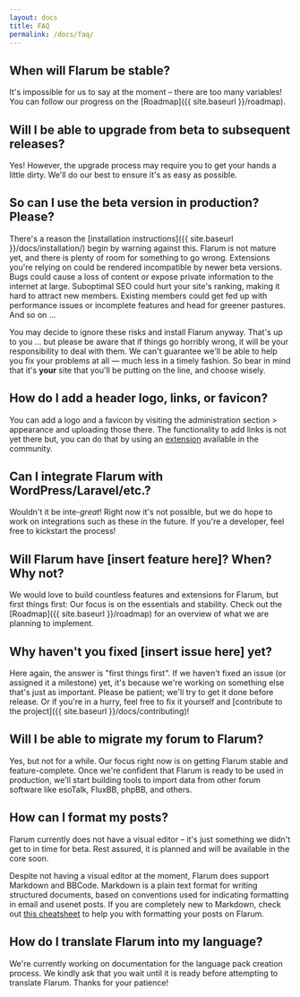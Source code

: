 ```yaml
---
layout: docs
title: FAQ
permalink: /docs/faq/
---
```

<a name="stability"></a>

## When will Flarum be stable?

It's impossible for us to say at the moment – there are too many variables! You can follow our progress on the [Roadmap]({{ site.baseurl }}/roadmap).

<a name="upgrade"></a>

## Will I be able to upgrade from beta to subsequent releases?

Yes! However, the upgrade process may require you to get your hands a little dirty. We'll do our best to ensure it's as easy as possible.

<a name="production"></a>

## So can I use the beta version in production? Please?

There's a reason the [installation instructions]({{ site.baseurl }}/docs/installation/) begin by warning against this. Flarum is not mature yet, and there is plenty of room for something to go wrong. Extensions you're relying on could be rendered incompatible by newer beta versions. Bugs could cause a loss of content or expose private information to the internet at large. Suboptimal SEO could hurt your site's ranking, making it hard to attract new members. Existing members could get fed up with performance issues or incomplete features and head for greener pastures. And so on &hellip;

You may decide to ignore these risks and install Flarum anyway. That's up to you &hellip; but please be aware that if things go horribly wrong, it will be your responsibility to deal with them. We can't guarantee we'll be able to help you fix your problems at all &mdash; much less in a timely fashion. So bear in mind that it's **your** site that you'll be putting on the line, and choose wisely.

<a name="customization"></a>

## How do I add a header logo, links, or favicon?

You can add a logo and a favicon by visiting the administration section > appearance and uploading those there. The functionality to add links is not yet there but, you can do that by using an [extension](https://github.com/sijad/flarum-ext-links) available in the community.

<a name="integration"></a>

## Can I integrate Flarum with WordPress/Laravel/etc.?

Wouldn't it be inte-*great*! Right now it's not possible, but we do hope to work on integrations such as these in the future. If you're a developer, feel free to kickstart the process!

<a name="feature"></a>

## Will Flarum have [insert feature here]? When? Why not?

We would love to build countless features and extensions for Flarum, but first things first: Our focus is on the essentials and stability. Check out the [Roadmap]({{ site.baseurl }}/roadmap) for an overview of what we are planning to implement.

<a name="issue"></a>

## Why haven't you fixed [insert issue here] yet? 

Here again, the answer is "first things first". If we haven't fixed an issue (or assigned it a milestone) yet, it's because we're working on something else that's just as important. Please be patient; we'll try to get it done before release. Or if you're in a hurry, feel free to fix it yourself and [contribute to the project]({{ site.baseurl }}/docs/contributing)!

<a name="migration"></a>

## Will I be able to migrate my forum to Flarum?

Yes, but not for a while. Our focus right now is on getting Flarum stable and feature-complete. Once we're confident that Flarum is ready to be used in production, we'll start building tools to import data from other forum software like esoTalk, FluxBB, phpBB, and others.

<a name="formatting"></a>

## How can I format my posts?

Flarum currently does not have a visual editor – it's just something we didn't get to in time for beta. Rest assured, it is planned and will be available in the core soon.

Despite not having a visual editor at the moment, Flarum does support Markdown and BBCode. Markdown is a plain text format for writing structured documents, based on conventions used for indicating formatting in email and usenet posts. If you are completely new to Markdown, check out [this cheatsheet](https://github.com/adam-p/markdown-here/wiki/Markdown-Cheatsheet) to help you with formatting your posts on Flarum.

<a name="translation"></a>

## How do I translate Flarum into my language?

We're currently working on documentation for the language pack creation process. We kindly ask that you wait until it is ready before attempting to translate Flarum. Thanks for your patience!
